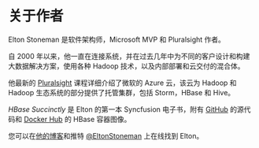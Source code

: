 # 关于作者

Elton Stoneman 是软件架构师，Microsoft MVP 和 Pluralsight 作者。

自 2000 年以来，他一直在连接系统，并在过去几年中为不同的客户设计和构建大数据解决方案，使用各种 Hadoop 技术，以及内部部署和云交付的混合体。

他最新的 [Pluralsight](http://www.pluralsight.com/author/elton-stoneman) 课程详细介绍了微软的 Azure 云，该云为 Hadoop 和 Hadoop 生态系统的部分提供了托管集群，包括 Storm，HBase 和 Hive。

_HBase Succinctly_ 是 Elton 的第一本 Syncfusion 电子书，附有 [GitHub](https://github.com/sixeyed/hbase-succinctly) 的源代码和 [Docker Hub](https://hub.docker.com/r/sixeyed/hbase-succinctly) 的 HBase 容器图像。

您可以在[他的博客](https://blog.sixeyed.com/)和推特 [@EltonStoneman](https://twitter.com/EltonStoneman) 上在线找到 Elton。